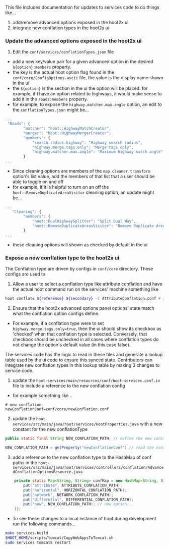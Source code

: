 This file includes documentation for updates to services code to do things like...

1. add/remove advanced options exposed in the hoot2x ui
2. integrate new conflation types in the hoot2x ui

### Update the advanced options exposed in the hoot2x ui

1. Edit the `conf/services/conflationTypes.json` file

- add a new key/value pair for a given advanced option in the desired `${option}:members` property.
- the key is the actual hoot option flag found in the `conf/core/ConfigOptions.ascii` file, the value is the display name shown in the ui
- the `${option}` is the section in the ui the option will be placed. for example, if I have an option related to highways, it would make sense to add it in the `roads:members` property.
- for example, to expose the `highway.matcher.max.angle` option, an edit to the `conflationTypes.json` might be...

```javascript
...
 "Roads": {
        "matcher": "hoot::HighwayMatchCreator",
        "merger": "hoot::HighwayMergerCreator",
        "members": {
            "search.radius.highway": "Highway search radius",
            "highway.merge.tags.only": "Merge tags only",
            "highway.matcher.max.angle": "Maximum highway match angle" // new option...
        }
...
```

- Since cleaning options are members of the `map.cleaner.transform` option's list value, add the members of that list that a user should be able to toggle on and off
- for example, if it is helpful to turn on an off the `hoot::RemoveDuplicateAreaVisitor` cleaning option, an update might be...

```javascript
...
   "Cleaning": {
        "members": {
            "hoot::DualHighwaySplitter": "Split Dual Way",
            "hoot::RemoveDuplicateAreasVisitor": "Remove Duplicate Area" // new map cleaner...
        }
...
```

- these cleaning options will shown as checked by default in the ui

### Expose a new conflation type to the hoot2x ui

The Conflation type are driven by configs in `conf/core` directory. These configs are used to

1. Allow a user to select a conflation type like attribute conflation and have the actual hoot command run on the services' machine something like

```bash
hoot conflate ${reference} ${secondary} -C AttributeConflation.conf # any other command line arguments...
```

2. Ensure that the hoot2x advanced options panel options' state match what the conflation option configs define.

- For example, if a conflation type were to set `highway.merge.tags.only=true`, then the ui should show its checkbox as 'checked' when that conflation type is selected. Conversely, that checkbox should be unchecked in all cases where conflation types do not change the option's default value (in this case false).


The services code has the logic to read in these files and generate a lookup table used by the ui code to ensure this synced state. Contributors can integrate new conflation types in this lookup table by making 3 changes to service code.

1. update the `hoot-services/main/resources/conf/hoot-services.conf.in` file to include a reference to the new conflation config

- for example something like...

```
# new conflation
newConflationConf=conf/core/newConflation.conf
```

2. update the `hoot-services/src/main/java/hoot/services/HootProperties.java` with a new constant for the new conflationType

```java
public static final String NEW_CONFLATION_PATH; // define the new constant
```

```java
NEW_CONFLATION_PATH = getProperty("newConflationConf") // read the config into memory...
```

3. add a reference to the new conflation type to the HashMap of conf paths in the `hoot-services/src/main/java/hoot/services/controllers/conflation/AdvancedConflationOptionsResource.java`

```java
    private static Map<String, String> confMap = new HashMap<String, String>(){{
        put("attribute", ATTRIBUTE_CONFLATION_PATH);
        put("horizontal", HORIZONTAL_CONFLATION_PATH);
        put("network", NETWORK_CONFLATION_PATH);
        put("differntial", DIFFERENTIAL_CONFLATION_PATH);
        put("new", NEW_CONFLATION_PATH); // new option...
    }};
```


- To see these changes to a local instance of hoot during development run the following commands...

```bash
make services-build
$HOOT_HOME/scripts/tomcat/CopyWebAppsToTomcat.sh
sudo services tomcat8 restart
```
